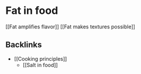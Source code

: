 # Fat in food
[[Fat amplifies flavor]]
[[Fat makes textures possible]]

## Backlinks
* [[Cooking principles]]
	* [[Salt in food]]

<!-- {BearID:3175B712-2E10-48F0-AE79-E6BF9C0357CC-3498-000003AC1744E2E0} -->
